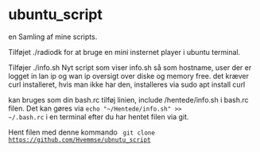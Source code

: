 # ubuntu_script
en Samling af mine scripts.


Tilføjet ./radiodk for at bruge en mini insternet player i ubuntu terminal.

Tilføjer ./info.sh
Nyt script som viser info.sh så som hostname, user der er logget in lan ip og wan ip oversigt over diske  og memory free. 
det kræver curl installeret, hvis man ikke har den, installeres via sudo apt install curl

kan bruges som din bash.rc tilføj linien, include /hentede/info.sh i bash.rc filen. Det kan gøres via 
<code>echo "~/Hentede/info.sh" >> ~/.bash.rc</code> i en terminal efter du har hentet filen via git.

Hent filen med denne kommando <code> git clone https://github.com/Hvemmse/ubnutu_script</code>
